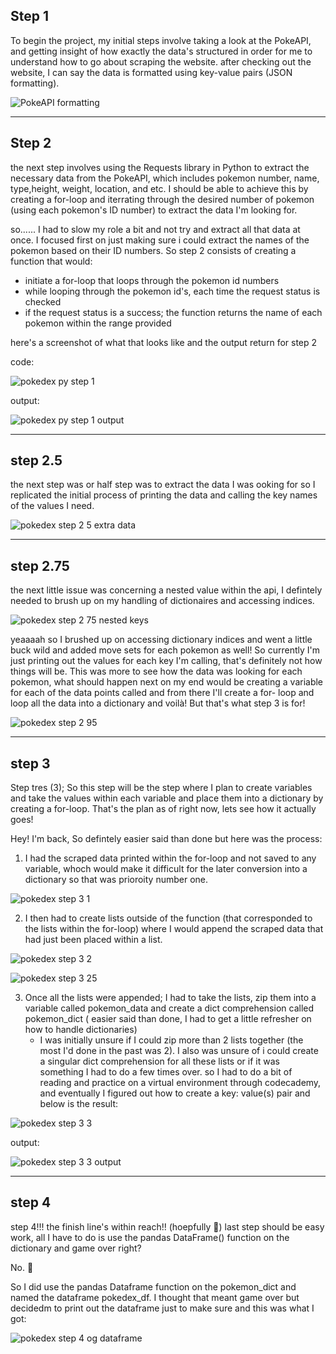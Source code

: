 ## Step 1
To begin the project, my initial steps involve taking a look at the PokeAPI, and getting insight of how exactly the data's structured in order for me to understand how to go about scraping the website. after checking out the website, I can say the data is formatted using key-value pairs (JSON formatting).

![PokeAPI formatting](https://github.com/user-attachments/assets/fc621132-24ed-44cd-a2ab-0e4718b317fd)

---

## Step 2
the next step involves using the Requests library in Python to extract the necessary data from the PokeAPI, which includes pokemon number, name, type,height, weight, location, and etc. I should be able to achieve this by creating a for-loop and iterrating through the desired number of pokemon (using each pokemon's ID number) to extract the data I'm looking for. 

so......
I had to slow my role a bit and not try and extract all that data at once. I focused first on just making sure i could extract the names of the pokemon based on their ID numbers.
So step 2 consists of creating a function that would:
- initiate a for-loop that loops through the pokemon id numbers
- while looping through the pokemon id's, each time the request status is checked
- if the request status is a success; the function returns the name of each pokemon within the range provided 

here's a screenshot of what that looks like and the output return for step 2

code:

![pokedex py step 1](https://github.com/user-attachments/assets/799ed154-6c7d-4e2a-ba91-2ff9399e47a9)

output:

![pokedex py step 1 output](https://github.com/user-attachments/assets/7f716cba-f455-46fa-b84c-efd6e6c1c859)

---

## step 2.5
the next step was or half step was to extract the data I was ooking for so I replicated the initial process of printing the data and calling the key names of the  values I need.
 
![pokedex step 2 5 extra data](https://github.com/user-attachments/assets/3feb9e5c-2b26-4e63-8f6d-6b5d49eed4fe)

---


 ## step 2.75
 the next little issue was concerning a nested value within the api, I defintely needed to brush up on my handling of dictionaires and  accessing indices.

 ![pokedex step 2 75 nested keys](https://github.com/user-attachments/assets/8350afe7-45d6-497d-a9b4-b8abcc8bd052)
 

yeaaaah so I brushed up on accessing dictionary indices and went a little buck wild and added move sets for each pokemon as well! So currently I'm just printing out the values for each key I'm calling, that's definitely not how things will be. This was more to see how the data was looking for each pokemon, what should happen next on my end would be creating a variable for each of the data points called and from there I'll create a for- loop and loop all the data into a dictionary and voilà!  But that's what step 3 is for!

![pokedex step 2 95](https://github.com/user-attachments/assets/f409464d-b992-44ba-9bbe-640253daf593)

---


## step 3
Step tres (3); So this step will be the step where I plan to create variables and take the values within each variable and place them into a dictionary by creating a for-loop. That's the plan as of right now, lets see how it actually goes!

Hey! I'm back, So defintely easier said than done but here was the process:

1) I had the scraped data printed within the for-loop and not saved to any variable, whoch would make it difficult for the later conversion into a dictionary so that was prioroity number one.

![pokedex step 3 1](https://github.com/user-attachments/assets/03b274bc-1d7d-4824-bd38-1ea0a5552de8)

2) I then had to create lists outside of the function (that corresponded to the lists within the for-loop) where I would append the scraped data that had just been placed within a list.

![pokedex step 3 2](https://github.com/user-attachments/assets/378b5dfc-dcbe-4c2a-ae3a-d97c09450ceb)   

![pokedex step 3 25](https://github.com/user-attachments/assets/9172bf87-391a-4d86-b45d-0b770313b3d5)

3) Once all the lists were appended; I had to take the lists, zip them into a variable called pokemon_data and create a dict comprehension called pokemon_dict ( easier said than done, I had to get a little refresher on how to handle dictionaries)
   - I was initially unsure if I could zip more than 2 lists together (the most I'd done in the past was 2). I also was unsure of i could create a singular dict comprehension for all these lists or if it was something I had to do a few times over. so I had to do a bit of reading and practice on a virtual environment through codecademy, and eventually I figured out how to create a key: value(s) pair and below is the result:

![pokedex step 3 3](https://github.com/user-attachments/assets/929e6536-c2b6-4532-b94f-3974c73af0df)

output:

![pokedex step 3 3 output](https://github.com/user-attachments/assets/b5d81a80-0786-47f7-979c-c4a31aaa8d07)

---

## step 4
step 4!!! the finish line's within reach!! (hoepfully 👀)
last step should be easy work, all I have to do is use the pandas DataFrame() function on the dictionary and game over right?

No. 🥲

So I did use the pandas Dataframe function on the pokemon_dict and named the dataframe pokedex_df. I thought that meant game over but decidedm to print out the dataframe just to make sure and this was what I got:

![pokedex step 4 og dataframe](https://github.com/user-attachments/assets/aaeb3278-0300-4883-8e62-62c5e4ca78f4)






 
